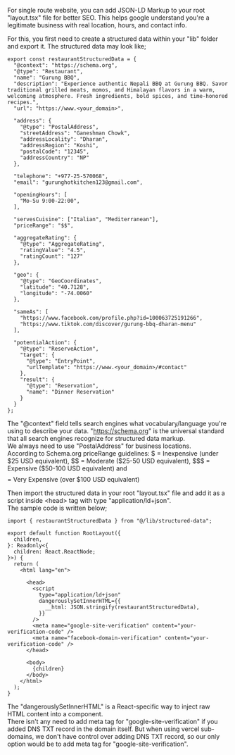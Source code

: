 For single route website, you can add JSON-LD Markup to your root "layout.tsx" file for better SEO. This helps google understand you're a legitimate business with real location, hours, and contact info.

For this, you first need to create a structured data within your "lib" folder and export it. The structured data may look like;

```
export const restaurantStructuredData = {
  "@context": "https://schema.org",
  "@type": "Restaurant",
  "name": "Gurung BBQ", 
  "description": "Experience authentic Nepali BBQ at Gurung BBQ. Savor traditional grilled meats, momos, and Himalayan flavors in a warm, welcoming atmosphere. Fresh ingredients, bold spices, and time-honored recipes.", 
  "url": "https://www.<your_domain>",
  
  "address": {
    "@type": "PostalAddress",
    "streetAddress": "Ganeshman Chowk",
    "addressLocality": "Dharan",
    "addressRegion": "Koshi",
    "postalCode": "12345",
    "addressCountry": "NP"
  },
  
  "telephone": "+977-25-570068",
  "email": "gurunghotkitchen123@gmail.com",
  
  "openingHours": [
    "Mo-Su 9:00-22:00",
  ],
  
  "servesCuisine": ["Italian", "Mediterranean"],
  "priceRange": "$$",
  
  "aggregateRating": {
    "@type": "AggregateRating",
    "ratingValue": "4.5",
    "ratingCount": "127"
  },
  
  "geo": {
    "@type": "GeoCoordinates",
    "latitude": "40.7128", 
    "longitude": "-74.0060"
  },
  
  "sameAs": [
    "https://www.facebook.com/profile.php?id=100063725191266",
    "https://www.tiktok.com/discover/gurung-bbq-dharan-menu"
  ],
  
  "potentialAction": {
    "@type": "ReserveAction",
    "target": {
      "@type": "EntryPoint",
      "urlTemplate": "https://www.<your_domain>/#contact"
    },
    "result": {
      "@type": "Reservation",
      "name": "Dinner Reservation"
    }
  }
};
```

The "@context" field tells search engines what vocabulary/language you're using to describe your data. "https://schema.org" is the universal standard that all search engines recognize for structured data markup.
<br> We always need to use "PostalAddress" for business locations.
<br> According to Schema.org priceRange guidelines: $ = Inexpensive (under $25 USD equivalent), $$ = Moderate ($25-50 USD equivalent), $$$ = Expensive ($50-100 USD equivalent) and $$$$ = Very Expensive (over $100 USD equivalent)

Then import the structured data in your root "layout.tsx" file and add it as a script inside \<head\> tag with type "application/ld+json".
<br> The sample code is written below;

```
import { restaurantStructuredData } from "@/lib/structured-data";

export default function RootLayout({
  children,
}: Readonly<{
  children: React.ReactNode;
}>) {
  return (
    <html lang="en">

      <head>
        <script
          type="application/ld+json"
          dangerouslySetInnerHTML={{
            __html: JSON.stringify(restaurantStructuredData),
          }}
        />
        <meta name="google-site-verification" content="your-verification-code" />
        <meta name="facebook-domain-verification" content="your-verification-code" />
      </head>

      <body>
        {children}
      </body>
    </html>
  );
}
```

The "dangerouslySetInnerHTML" is a React-specific way to inject raw HTML content into a component.
<br> There isn't any need to add meta tag for "google-site-verification" if you added DNS TXT record in the domain itself. But when using vercel sub-domains, we don't have control over adding DNS TXT record, so our only option would be to add meta tag for "google-site-verification".